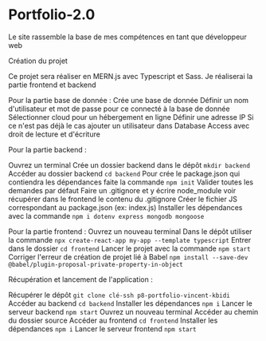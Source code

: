 # Portfolio-2.0
Le site rassemble la base de mes compétences en tant que développeur web

Création du projet 

Ce projet sera réaliser en MERN.js avec Typescript et Sass. Je réaliserai la partie frontend et backend

Pour la partie base de donnée :
Crée une base de donnée
Définir un nom d'utilisateur et mot de passe pour ce connecté à la base de donnée
Sélectionner cloud pour un hébergement en ligne
Définir une adresse IP
Si ce n'est pas déjà le cas ajouter un utilisateur dans Database Access avec droit de lecture et d'écriture

Pour la partie backend :

Ouvrez un terminal
Crée un dossier backend dans le dépôt `mkdir backend`
Accéder au dossier backend `cd backend`
Pour crée le package.json qui contiendra les dépendances faite la commande `npm init`
Valider toutes les demandes par défaut
Faire un .gitignore et y écrire node_module voir récupérer dans le frontend le contenu du .gitignore
Créer le fichier JS correspondant au package.json (ex: index.js)
Installer les dépendances avec la commande `npm i dotenv express mongodb mongoose`

Pour la partie frontend :
Ouvrez un nouveau terminal
Dans le dépôt utiliser la commande `npx create-react-app my-app --template typescript`
Entrer dans le dossier `cd frontend`
Lancer le projet avec la commande `npm start`
Corriger l'erreur de création de projet lié à Babel `npm install --save-dev @babel/plugin-proposal-private-property-in-object`


Récupération et lancement de l'application :

Récupérer le dépôt `git clone clé-ssh p8-portfolio-vincent-kbidi`
Accéder au backend `cd backend`
Installer les dépendances `npm i`
Lancer le serveur backend `npm start`
Ouvrez un nouveau terminal
Accéder au chemin du dossier source
Accéder au frontend `cd frontend`
Installer les dépendances `npm i`
Lancer le serveur frontend `npm start`